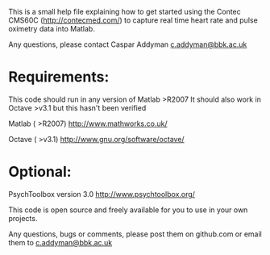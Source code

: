This is a small help file explaining how to get started using the Contec CMS60C (http://contecmed.com/) to capture real time heart rate and pulse oximetry data into Matlab.

Any questions, please contact 
Caspar Addyman <c.addyman@bbk.ac.uk>


Requirements:
=============

This code should run in any version of Matlab >R2007 
It should also work in Octave >v3.1 but this hasn't been verified

Matlab ( >R2007)
http://www.mathworks.co.uk/

Octave ( >v3.1)
http://www.gnu.org/software/octave/

Optional:
=========

PsychToolbox version 3.0 
http://www.psychtoolbox.org/
                      


This code is open source and freely available for you to use in your own projects. 


Any questions, bugs or comments, please post them on github.com or email them to c.addyman@bbk.ac.uk







